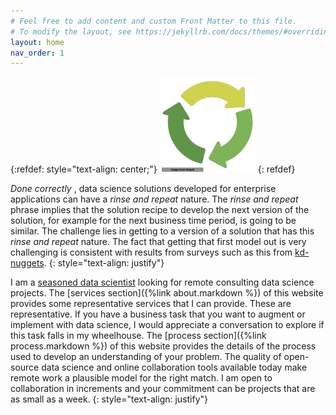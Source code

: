 ```yaml
---
# Feel free to add content and custom Front Matter to this file.
# To modify the layout, see https://jekyllrb.com/docs/themes/#overriding-theme-defaults
layout: home
nav_order: 1
---
```

{:refdef: style="text-align: center;"}
![rinse and repeat logo](assets/images/logonav_resized.png)
{: refdef}

_Done correctly_ , data science solutions developed for enterprise applications can have a _rinse and repeat_ nature. The _rinse and repeat_ phrase implies that the solution recipe to develop the next version of the solution, for example for the next business time period, is going to be similar. The challenge lies in getting to a version of a solution that has this _rinse and repeat_ nature. The fact that getting that first model out is very challenging is consistent with results from surveys such as this from <a href="https://www.kdnuggets.com/2022/01/models-rarely-deployed-industrywide-failure-machine-learning-leadership.html"> kd-nuggets</a>.
{: style="text-align: justify"} 

I am a <a href="https://rajivsam.github.io/"> seasoned data scientist</a> looking for remote consulting data science projects. The [services section]({%link about.markdown %}) of this website provides some representative services that I can provide. These are representative. If you have a business task that you want to augment or implement with data science, I would appreciate a conversation to explore if this task falls in my wheelhouse. The [process section]({%link process.markdown %}) of this website provides the details of the process used to develop an understanding of your problem. The quality of open-source data science and online collaboration tools available today make remote work a plausible model for the right match. I am open to collaboration in increments and your commitment can be projects that are as small as a week.
  {: style="text-align: justify"}
